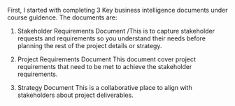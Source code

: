 First, I started with completing 3 Key business intelligence documents under course guidence. 
The documents are:

1. Stakeholder Requirements Document
/This is to capture stakeholder requests and requirements so you understand their needs before planning the rest of the project details or strategy.

2. Project Requirements Document
This document cover project requirements that need to be met to achieve the stakeholder requirements.

3. Strategy Document
This is a collaborative place to align with stakeholders about project deliverables.
